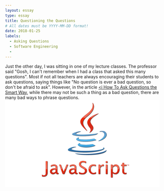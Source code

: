 ```yaml
---
layout: essay
type: essay
title: Questioning the Questions
# All dates must be YYYY-MM-DD format!
date: 2018-01-25
labels:
  - Asking Questions
  - Software Engineering
  -
---
```


Just the other day, I was sitting in one of my lecture classes. The professor said "Gosh, I can't remember when I had a class that asked this many questions". Most if not all teachers are always encouraging their students to ask questions, saying things like "No question is ever a bad question, so don't be afraid to ask". However, in the article <a href="http://www.catb.org/esr/faqs/smart-questions.html"><i How To Ask Questions the Smart Way</a>, while there may not be such a thing as a bad question, there are many bad ways to phrase questions.
<img class="ui medium right floated rounded image" src="../images/JavaScript_logo_web.jpg">
